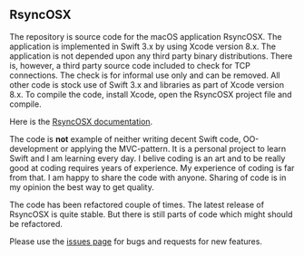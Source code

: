 ## RsyncOSX

The repository is source code for the macOS application RsyncOSX. The application is implemented in Swift 3.x by using Xcode version 8.x. The application is not depended upon any third party binary distributions. There is, however, a third party source code included to check for TCP connections. The check is for informal use only and can be removed. All other code is stock use of Swift 3.x and libraries as part of Xcode version 8.x. To compile the code, install Xcode, open the RsyncOSX project file and compile.

Here is the [RsyncOSX documentation](https://github.com/rsyncOSX/Documentation). 

The code is **not** example of neither writing decent Swift code, OO-development or applying the MVC-pattern. It is a personal project to learn Swift and I am learning every day. I belive coding is an art and to be really good at coding requires years of experience. My experience of coding is far from that. I am happy to share the code with anyone. Sharing of code is in my opinion the best way to get quality.

The code has been refactored couple of times. The latest release of RsyncOSX is quite stable. But there is still parts of code which might should be refactored.

Please use the [issues page](https://github.com/rsyncOSX/Version3.x/issues) for bugs and requests for new features.
